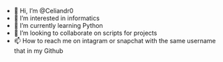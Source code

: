 - 👋 Hi, I’m @Celiandr0
- 👀 I’m interested in informatics
- 🌱 I’m currently learning Python
- 💞️ I’m looking to collaborate on scripts for projects
- 📫 How to reach me on intagram or snapchat with the same username that in my Github

<!---
Celiandr0/Celiandr0 is a ✨ special ✨ repository because its `README.md` (this file) appears on your GitHub profile.
You can click the Preview link to take a look at your changes.
--->
